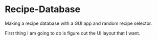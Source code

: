 # Recipe-Database
Making a recipe database with a GUI app and random recipe selector.

First thing I am going to do is figure out the UI layout that I want.